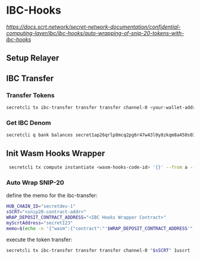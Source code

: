 
# IBC-Hooks
*https://docs.scrt.network/secret-network-documentation/confidential-computing-layer/ibc/ibc-hooks/auto-wrapping-of-snip-20-tokens-with-ibc-hooks*

## Setup Relayer

## IBC Transfer

### Transfer Tokens
```sh
secretcli tx ibc-transfer transfer transfer channel-0 <your-wallet-addr> 1uscrt --from a
```
### Get IBC Denom 
```sh
secretcli q bank balances secret1ap26qrlp8mcq2pg6r47w43l0y8zkqm8a450s03
```
## Init Wasm Hooks Wrapper
```sh
 secretcli tx compute instantiate <wasm-hooks-code-id> '{}' --from a --label wrap-ibc -y
```

### Auto Wrap SNIP-20
define the memo for the ibc-transfer:
```sh
HUB_CHAIN_ID="secretdev-1"
sSCRT="<snip20-contract-addr>"
WRAP_DEPOSIT_CONTRACT_ADDRESS="<IBC Hooks Wrapper Contract>"
myScrtAddress="secret123"
memo=$(echo -n '{"wasm":{"contract":"'$WRAP_DEPOSIT_CONTRACT_ADDRESS'","msg":{"wrap_deposit":{"snip20_address":"'$sSCRT'","recipient_address":"'$headstashContractAddr'"}}}}' | base64)
```
execute the token transfer:
```sh
secretcli tx ibc-transfer transfer transfer channel-0 "$sSCRT" 1uscrt --memo "$memo" --from a
```